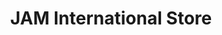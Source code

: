 ---
title: "JAM International Store"
url: /colchester/jam-international-store/
shop: convenience
---